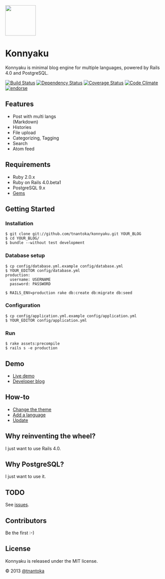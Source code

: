 <img src="https://raw.github.com/tnantoka/konnyaku/master/app/assets/images/icon.png" width="96" />

# Konnyaku

Konnyaku is minimal blog engine for multiple languages, powered by Rails 4.0 and PostgreSQL.

[![Build Status](https://travis-ci.org/tnantoka/konnyaku.png?branch=master)](https://travis-ci.org/tnantoka/konnyaku)
[![Dependency Status](https://gemnasium.com/tnantoka/konnyaku.png)](https://gemnasium.com/tnantoka/konnyaku)
[![Coverage Status](https://coveralls.io/repos/tnantoka/konnyaku/badge.png?branch=master)](https://coveralls.io/r/tnantoka/konnyaku)
[![Code Climate](https://codeclimate.com/github/tnantoka/konnyaku.png)](https://codeclimate.com/github/tnantoka/konnyaku)
[![endorse](http://api.coderwall.com/tnantoka/endorsecount.png)](http://coderwall.com/tnantoka)

## Features
* Post with multi langs  
  (Markdown)
* Histories
* File upload
* Categorizing, Tagging
* Search
* Atom feed

## Requirements

* Ruby 2.0.x
* Ruby on Rails 4.0.beta1
* PostgreSQL 9.x
* [Gems](https://github.com/tnantoka/konnyaku/blob/master/Gemfile)

## Getting Started

### Installation
```
$ git clone git://github.com/tnantoka/konnyaku.git YOUR_BLOG
$ cd YOUR_BLOG/
$ bundle --without test development
```
    
### Database setup
```
$ cp config/database.yml.example config/database.yml
$ YOUR_EDITOR config/database.yml
production:
  username: USERNAME
  password: PASSWORD

$ RAILS_ENV=production rake db:create db:migrate db:seed
```

### Configuration
```
$ cp config/application.yml.example config/application.yml
$ YOUR_EDITOR config/application.yml
```

### Run
```
$ rake assets:precompile
$ rails s -e production
```

## Demo

* [Live demo](http://demo.konnyaku.tobioka.net/)
* [Developer blog](http://konnyaku.tobioka.net/)

## How-to

* [Change the theme](http://konnyaku.tobioka.net/posts/how-to-change-the-theme)
* [Add a language](http://konnyaku.tobioka.net/posts/how-to-add-a-language)
* [Update](http://konnyaku.tobioka.net/posts/how-to-update-blog-engine)

## Why reinventing the wheel?

I just want to use Rails 4.0.

## Why PostgreSQL?

I just want to use it.

## TODO

See [issues](https://github.com/tnantoka/konnyaku/issues?state=open).

## Contributors

Be the first :-)

## License

Konnyaku is released under the MIT license.
  
&copy; 2013 [@tnantoka](https://twitter.com/tnantoka)

